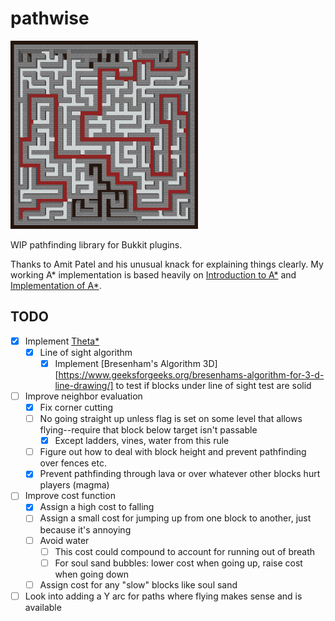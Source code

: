 # pathwise

<img alt="maze demo" src="./screenshots/maze-astar.png" width="300"/>

WIP pathfinding library for Bukkit plugins.

Thanks to Amit Patel and his unusual knack for explaining things clearly. My working A\* implementation is based heavily on [Introduction to A\*](https://www.redblobgames.com/pathfinding/a-star/introduction.html) and [Implementation of A\*](https://www.redblobgames.com/pathfinding/a-star/implementation.html).

## TODO

- [x] Implement [Theta\*](https://arxiv.org/pdf/1401.3843)
  - [x] Line of sight algorithm
    - [x] Implement [Bresenham's Algorithm 3D][https://www.geeksforgeeks.org/bresenhams-algorithm-for-3-d-line-drawing/] to test
      if blocks under line of sight test are solid
- [ ] Improve neighbor evaluation
  - [x] Fix corner cutting
  - [ ] No going straight up unless flag is set on some level that allows flying--require that block below target isn't passable
    - [x] Except ladders, vines, water from this rule
  - [ ] Figure out how to deal with block height and prevent pathfinding over fences etc.
  - [x] Prevent pathfinding through lava or over whatever other blocks hurt players (magma)
- [ ] Improve cost function
  - [x] Assign a high cost to falling
  - [ ] Assign a small cost for jumping up from one block to another, just because it's annoying
  - [ ] Avoid water
    - [ ] This cost could compound to account for running out of breath
    - [ ] For soul sand bubbles: lower cost when going up, raise cost when going down
  - [ ] Assign cost for any "slow" blocks like soul sand
- [ ] Look into adding a Y arc for paths where flying makes sense and is available
